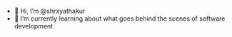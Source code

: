 - 👋 Hi, I’m @shrxyathakur
- 🌱 I’m currently learning about what goes behind the scenes of software development 

<!---
shrxyathakur/shrxyathakur is a ✨ special ✨ repository because its `README.md` (this file) appears on your GitHub profile.
You can click the Preview link to take a look at your changes.
--->
